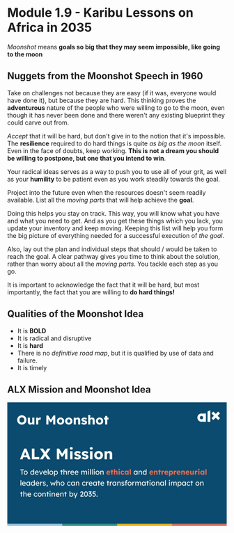 # Module 1.9 - Karibu Lessons on Africa in 2035

*Moonshot* means **goals so big that they may seem impossible, like going to the moon**

## Nuggets from the Moonshot Speech in 1960

Take on challenges not because they are easy (if it was, everyone would have done it), but because they are hard. This thinking proves the **adventurous** nature of the people who were willing to go to the moon, even though it has never been done and there weren't any existing blueprint they could carve out from.

*Accept* that it will be hard, but don't give in to the notion that it's impossible. The **resilience** required to do hard things is quite *as big as the moon* itself. Even in the face of doubts, keep working. **This is not a dream you should be willing to postpone, but one that you intend to win**.

Your radical ideas serves as a way to push you to use all of your grit, as well as your **humility** to be patient even as you work steadily towards the goal.

Project into the future even when the resources doesn't seem readily available. List all the *moving parts* that will help achieve the **goal**.

Doing this helps you stay on track. This way, you will know what you have and what you need to get. And as you get these things which you lack, you update your inventory and keep moving. Keeping this list will help you form the big picture of everything needed for a successful execution of *the goal*.

Also, lay out the plan and individual steps that should / would be taken to reach the goal. A clear pathway gives you time to think about the solution, rather than worry about all the *moving parts*. You tackle each step as you go.

It is important to acknowledge the fact that it will be hard, but most importantly, the fact that you are willing to **do hard things!**

## Qualities of the Moonshot Idea

- It is **BOLD**
- It is radical and disruptive
- It is **hard**
- There is no *definitive road map*, but it is qualified by use of data and failure.
- It is timely

## ALX Mission and Moonshot Idea

![ALX Mission Statement](../screenshots/alx-mission-moonshot.png)

